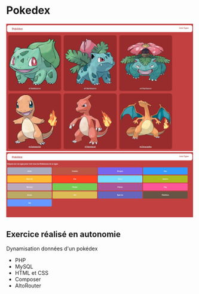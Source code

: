 # Pokedex

<img alt="page d'accueil" src="public/img/page_accueil.jpg" width="500px"/></br>
<img alt="page d'accueil" src="public/img/types_list.jpg" width="500px"/>

## Exercice réalisé en autonomie

Dynamisation données d'un pokédex
- PHP
- MySQL
- HTML et CSS
- Composer
- AltoRouter
